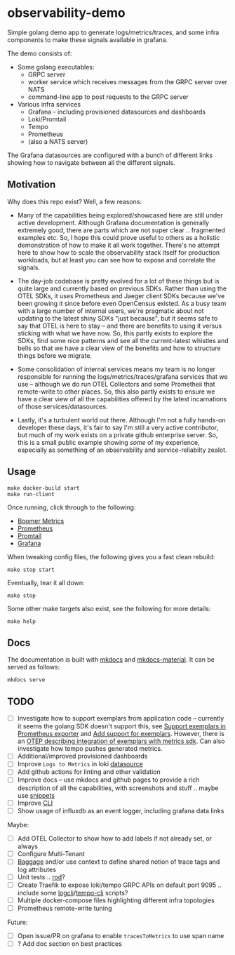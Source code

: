 # observability-demo

Simple golang demo app to generate logs/metrics/traces, and some infra components to make these signals available in grafana.

The demo consists of:

- Some golang executables:
  - GRPC server
  - worker service which receives messages from the GRPC server over NATS
  - command-line app to post requests to the GRPC server
- Various infra services
  - Grafana - including provisioned datasources and dashboards
  - Loki/Promtail
  - Tempo
  - Prometheus
  - (also a NATS server)

The Grafana datasources are configured with a bunch of different links showing how to navigate between all the different signals.

## Motivation

Why does this repo exist?  Well, a few reasons:

- Many of the capabilities being explored/showcased here are still under active development.  Although Grafana documentation is generally
  extremely good, there are parts which are not super clear .. fragmented examples etc.  So, I hope this could prove useful to others as
  a holistic demonstration of how to make it all work together.  There's no attempt here to show how to scale the observability stack itself
  for production workloads, but at least you can see how to expose and correlate the signals.

- The day-job codebase is pretty evolved for a lot of these things but is quite large and currently based on previous SDKs.  Rather than
  using the OTEL SDKs, it uses Prometheus and Jaeger client SDKs because we've been growing it since before even OpenCensus existed. As a
  busy team with a large number of internal users, we're pragmatic about not updating to the latest shiny SDKs "just because", but it seems
  safe to say that OTEL is here to stay – and there are benefits to using it versus sticking with what we have now.  So, this partly exists
  to explore the SDKs, find some nice patterns and see all the current-latest whistles and bells so that we have a clear view of the
  benefits and how to structure things before we migrate.

- Some consolidation of internal services means my team is no longer responsible for running the logs/metrics/traces/grafana services that
  we use – although we do run OTEL Collectors and some Prometheii that remote-write to other places.  So, this also partly exists to ensure
  we have a clear view of all the capabilities offered by the latest incarnations of those services/datasources.

- Lastly, it's a turbulent world out there.  Although I'm not a fully hands-on developer these days, it's fair to say I'm still a very
  active contributor, but much of my work exists on a private github enterprise server.  So, this is a small public example showing
  _some_ of my experience, especially as something of an observability and service-reliabilty zealot.

## Usage

```plaintext
make docker-build start
make run-client
```

Once running, click through to the following:

- [Boomer Metrics](http://localhost:2223/metrics)
- [Prometheus](http://localhost:9090)
- [Promtail](http://localhost:9080)
- [Grafana](http://localhost:3000)

When tweaking config files, the following gives you a fast clean rebuild:

```plaintext
make stop start
```

Eventually, tear it all down:

```plaintext
make stop
```

Some other make targets also exist, see the following for more details:

```plaintext
make help
```

## Docs

The documentation is built with [mkdocs](https://www.mkdocs.org/) and [mkdocs-material](https://squidfunk.github.io/mkdocs-material/).
It can be served as follows:

```plaintext
mkdocs serve
```

## TODO

- [ ] Investigate how to support exemplars from application code – currently it seems the golang SDK doesn't support this, see
  [Support exemplars in Prometheus exporter](https://github.com/open-telemetry/opentelemetry-go/issues/3163) and
  [Add support for exemplars](https://github.com/open-telemetry/opentelemetry-go/issues/559). However, there is an
  [OTEP describing integration of exemplars with metrics sdk](https://github.com/open-telemetry/oteps/pull/113). Can also investigate
  how tempo pushes generated metrics.
- [ ] Additional/improved provisioned dashboards
- [ ] Improve `Logs to Metrics` in loki [datasource](./docker/datasources/datasources.yml)
- [ ] Add github actions for linting and other validation
- [ ] Improve docs – use mkdocs and github pages to provide a rich description of all the capabilities, with screenshots and stuff .. maybe use [snippets](https://facelessuser.github.io/pymdown-extensions/extensions/snippets/)
- [ ] Improve [CLI](./cmd/boomer-cli/main.go)
- [ ] Show usage of influxdb as an event logger, including grafana data links

Maybe:

- [ ] Add OTEL Collector to show how to add labels if not already set, or always
- [ ] Configure Multi-Tenant
- [ ] [Baggage](https://pkg.go.dev/go.opentelemetry.io/otel@v1.21.0/baggage) and/or use context to define
  shared notion of trace tags and log attributes
- [ ] Unit tests .. [rod](https://go-rod.github.io/#/)?
- [ ] Create Traefik to expose loki/tempo GRPC APIs on default port 9095 .. include some [logcli](https://grafana.com/docs/loki/latest/query/logcli/)/[tempo-cli](https://grafana.com/docs/tempo/latest/operations/tempo_cli/#search) scripts?
- [ ] Multiple docker-compose files highlighting different infra topologies
- [ ] Prometheus remote-write tuning

Future:

- [ ] Open issue/PR on grafana to enable `tracesToMetrics` to use span name
- [ ] ? Add doc section on best practices
